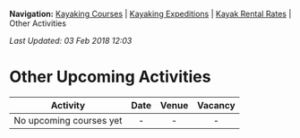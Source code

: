 **Navigation:** [Kayaking Courses](index) &#124; [Kayaking Expeditions](expedition) &#124; [Kayak Rental Rates](rental) &#124; Other Activities

_Last Updated: 03 Feb 2018 12:03_
# Other Upcoming Activities

Activity | Date | Venue | Vacancy
:---:|:---:|:---:|:---:
No upcoming courses yet|-|-|-

